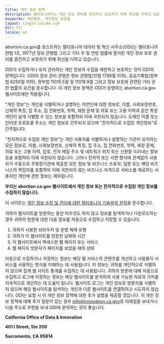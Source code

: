```yaml
---
title: 개인 정보 정책
description: 캘리포니아주는 개인 정보 권리를 증진하고 보호하기 위해 최선을 다하고 있습니다.
keywords: 개인정보, 개인정보 보호법
layout: single-column.njk
dir: ltr
locale: en
---
```


abortion.ca.gov를 호스트하는 캘리포니아 데이터 및 혁신 사무소(ODI)는 캘리포니아 헌법 1조, 1977년 정보 관행법 그리고 기타 주 및 연방 법률에 열거된 개인 정보 보호 권리를 증진하고 보호하기 위해 최선을 다하고 있습니다.

ODI가 수집하거나 유지 관리하는 개인 정보의 수집을 제한하고 보호하는 것이 ODI의 정책입니다. ODI의 정보 관리 관행은 정보 관행법(민법 1798절 이하), 공공기록법(정부법 6250절 이하), 정부법 11015.5절 및 11019.9절 그리고 정보 보호와 관련된 기타 관련 법률의 요건을 준수합니다. 이 개인 정보 정책은 ODI가 운영하는 abortion.ca.gov 웹사이트에만 적용됩니다.

"개인 정보"는 개인을 식별하거나 설명하는 자연인에 대한 정보로, 이름, 사회보장번호, 신체적 특징, 집 주소, 집 전화번호, 학력, 재정 문제 및 의료 또는 고용 이력과 같은 특정 개인이 쉽게 식별할 수 있는 정보을 포함하되 이에 국한되지 않습니다. 도메인 이름 또는 인터넷 프로토콜 주소는 개인 정보로 간주되지 않으며 "전자적으로 수집된 개인정보"로 간주됩니다.

"전자적으로 수집된 개인 정보"는 개인 사용자를 식별하거나 설명하는 기관이 유지하는 모든 정보로, 이름, 사회보장번호, 신체적 특징, 집 주소, 집 전화번호, 학력, 재정 문제, 의료 또는 고용 이력, 암호, 전자 메일 주소 및 네트워크 위치 또는 신원을 드러내는 정보등을 포함하되 이에 국한되지 않습니다. 그러나 전자적 또는 서면 형식에 관계없이 사용자가 수동으로 주행정기관에 제출한 모든 정보 및 비즈니스 소유자, 임원 또는 해당 비즈니스의 책임자를 포함하되 이에 국한되지 않는 비즈니스 자격으로 서비스를 제공하는 사용자인 개인에 관한 정보는 제외됩니다.

**우리는 abortion.ca.gov 웹사이트에서 개인 정보 또는 전자적으로 수집된 개인 정보를 수집하지 않습니다.**

이 사이트는 [개인 정보 수집 및 관리에 대한 캘리포니아 기술부의 원칙](https://cdt.ca.gov/privacy-policy/)을 준수합니다.

귀하가 웹사이트를 방문하는 동안 아무것도 하지 않고 정보를 탐색하거나 다운로드하는 경우 귀하의 방문에 대한 다음 정보를 자동으로 수집하고 저장할 수 있습니다.

1. 귀하가 사용한 브라우저 및 운영 체제 유형
2. 귀하가 이 웹사이트를 방문한 날짜와 시간
3. 이 웹사이트에서 액세스한 웹 페이지 또는 서비스
4. 웹 페이지 방문자가 페이지를 보았을 때의 상태

자동으로 수집하거나 저장하는 정보는 해당 웹 서비스의 콘텐츠를 개선하고 사람들이 서비스를 사용하는 방식을 이해하는 데 사용됩니다. 이 정보는 귀하를 개인적으로 식별하지 않으며 집계 웹 사이트 통계를 수집하는 데 사용됩니다. 귀하의 방문에 대해 자동으로 수집하고 로그에 저장하는 정보는 해당 웹사이트를 분석하여 사용 가능한 자료의 가치를 지속적으로 개선하는 데 도움이 됩니다. 웹사이트 로그는 개인 정보로 방문자를 식별하지 않으며 해당 웹사이트를 탐색하는 개인과 다른 웹사이트를 연결하려고 시도하지 않습니다.
ODI는 요청 시 이 개인 정보 정책에 대한 추가 설명을 제공할 것입니다. 이 개인 정보 정책에 대해 추가 질문이 있는 경우 [info@innovation.ca.gov](mailto:info@innovation.ca.gov)로 이메일을 보내거나 다음 주소로 우편을 보내 ODI에 문의하는 것이 좋습니다.

**California Office of Data & Innovation**

**401 I Street, Ste 200**

**Sacramento, CA 95814**
